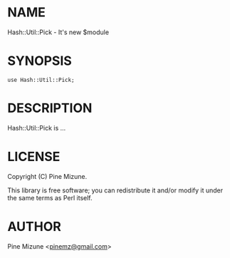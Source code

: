 # NAME

Hash::Util::Pick - It's new $module

# SYNOPSIS

    use Hash::Util::Pick;

# DESCRIPTION

Hash::Util::Pick is ...

# LICENSE

Copyright (C) Pine Mizune.

This library is free software; you can redistribute it and/or modify
it under the same terms as Perl itself.

# AUTHOR

Pine Mizune &lt;pinemz@gmail.com>
